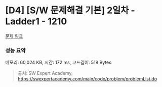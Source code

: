 # [D4] [S/W 문제해결 기본] 2일차 - Ladder1 - 1210 

[문제 링크](https://swexpertacademy.com/main/code/problem/problemDetail.do?contestProbId=AV14ABYKADACFAYh) 

### 성능 요약

메모리: 60,024 KB, 시간: 172 ms, 코드길이: 518 Bytes



> 출처: SW Expert Academy, https://swexpertacademy.com/main/code/problem/problemList.do